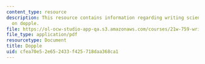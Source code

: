 ```yaml
---
content_type: resource
description: This resource contains information regarding writing science fiction
  on dopple.
file: https://ol-ocw-studio-app-qa.s3.amazonaws.com/courses/21w-759-writing-science-fiction-spring-2016/cfea70e52e652433f425718daa368ca1_MIT21W_759S16_Dopple.pdf
file_type: application/pdf
resourcetype: Document
title: Dopple
uid: cfea70e5-2e65-2433-f425-718daa368ca1
---
```

